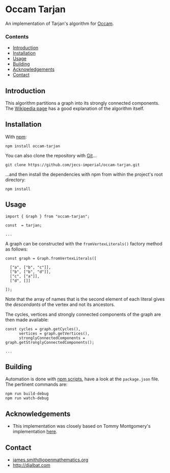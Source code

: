 # Occam Tarjan

An implementation of Tarjan's algorithm for [Occam](https://github.com/jecs-imperial/occam).

### Contents

- [Introduction](#introduction)
- [Installation](#installation)
- [Usage](#usage)
- [Building](#building)
- [Acknowledgements](#acknowledgements)
- [Contact](#contact)

## Introduction

This algorithm partitions a graph into its strongly connected components. The [Wikipedia page](https://en.wikipedia.org/wiki/Tarjan%27s_strongly_connected_components_algorithm) has a good explanation of the algorithm itself.

## Installation

With [npm](https://www.npmjs.com/):

    npm install occam-tarjan

You can also clone the repository with [Git](https://git-scm.com/)...

    git clone https://github.com/jecs-imperial/occam-tarjan.git

...and then install the dependencies with npm from within the project's root directory:

    npm install

## Usage

```
import { Graph } from "occam-tarjan";

const  = tarjan;

...
```
A graph can be constructed with the `fromVertexLiterals()` factory method as follows:

```
const graph = Graph.fromVertexLiterals([

  ["a", ["b", "c"]],
  ["b", ["b", "d"]],
  ["c", ["a"]],
  ["d", []]

]);
```

Note that the array of names that is the second element of each literal gives the *descendants* of the vertex and not its ancestors.

The cycles, vertices and strongly connected components of the graph are then made available:

```
const cycles = graph.getCycles(),
      vertices = graph.getVertices(),
      stronglyConnectedComponents = graph.getStronglyConnectedComponents();

...
```

## Building

Automation is done with [npm scripts](https://docs.npmjs.com/misc/scripts), have a look at the `package.json` file. The pertinent commands are:

    npm run build-debug
    npm run watch-debug

## Acknowledgements

* This implementation was closely based on Tommy Montgomery's implementation [here](https://github.com/tmont/tarjan-graph).

## Contact

* james.smith@openmathematics.org
* http://djalbat.com
